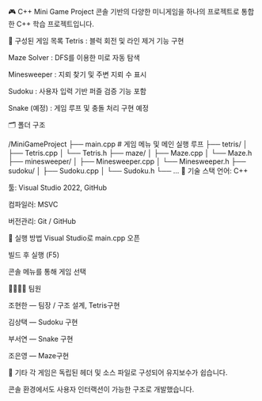 🎮 C++ Mini Game Project
콘솔 기반의 다양한 미니게임을 하나의 프로젝트로 통합한 C++ 학습 프로젝트입니다.

🧩 구성된 게임 목록
Tetris : 블럭 회전 및 라인 제거 기능 구현

Maze Solver : DFS를 이용한 미로 자동 탐색

Minesweeper : 지뢰 찾기 및 주변 지뢰 수 표시

Sudoku : 사용자 입력 기반 퍼즐 검증 기능 포함

Snake (예정) : 게임 루프 및 충돌 처리 구현 예정

🗂️ 폴더 구조

/MiniGameProject
├── main.cpp              # 게임 메뉴 및 메인 실행 루프
├── tetris/
│   ├── Tetris.cpp
│   └── Tetris.h
├── maze/
│   ├── Maze.cpp
│   └── Maze.h
├── minesweeper/
│   ├── Minesweeper.cpp
│   └── Minesweeper.h
├── sudoku/
│   ├── Sudoku.cpp
│   └── Sudoku.h
└── ...
🧠 기술 스택
언어: C++

툴: Visual Studio 2022, GitHub

컴파일러: MSVC

버전관리: Git / GitHub

🚀 실행 방법
Visual Studio로 main.cpp 오픈

빌드 후 실행 (F5)

콘솔 메뉴를 통해 게임 선택

👨‍👩‍👧‍👦 팀원 

조현한 — 팀장 / 구조 설계, Tetris구현

김상택 — Sudoku 구현

부서연  — Snake 구현

 조은영 — Maze구현

📌 기타
각 게임은 독립된 헤더 및 소스 파일로 구성되어 유지보수가 쉽습니다.

콘솔 환경에서도 사용자 인터랙션이 가능한 구조로 개발했습니다.
